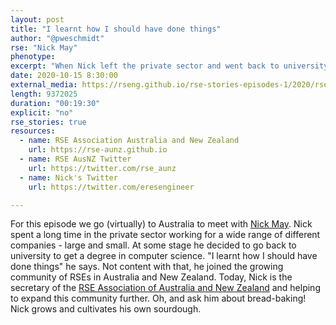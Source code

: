 ```yaml
---
layout: post
title: "I learnt how I should have done things"
author: "@pweschmidt"
rse: "Nick May"
phenotype: 
excerpt: "When Nick left the private sector and went back to university to get his degree in computer science he found that he 'learnt how he should've done things' all along. Being back in academia Nick got himself involved in building the RSE community in Australia and New Zealand."
date: 2020-10-15 8:30:00
external_media: https://rseng.github.io/rse-stories-episodes-1/2020/rse-stories-nick-may-episode-38.mp3
length: 9372025
duration: "00:19:30"
explicit: "no"
rse_stories: true
resources:
  - name: RSE Association Australia and New Zealand
    url: https://rse-aunz.github.io
  - name: RSE AusNZ Twitter
    url: https://twitter.com/rse_aunz
  - name: Nick's Twitter
    url: https://twitter.com/eresengineer

--- 
```

For this episode we go (virtually) to Australia to meet with [Nick May](https://twitter.com/eresengineer). Nick spent a long time in the private sector working for a wide range of different companies - large and small.
At some stage he decided to go back to university to get a degree in computer science. "I learnt how I should have done things" he says. Not content with that, he joined the growing community of RSEs in Australia and New Zealand. Today, Nick is the secretary of the [RSE Association of Australia and New Zealand](https://rse-aunz.github.io) and helping to expand this community further.
Oh, and ask him about bread-baking! Nick grows and cultivates his own sourdough.

